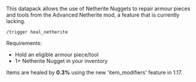 This datapack allows the use of Netherite Nuggets to repair armour pieces and tools from the Advanced Netherite mod, a feature that is currently lacking.

```
/trigger heal_netherite
```

Requirements:
- Hold an eligible armour piece/tool
- 1+ Netherite Nugget in your inventory

Items are healed by **0.3%** using the new 'item_modifiers' feature in 1.17.